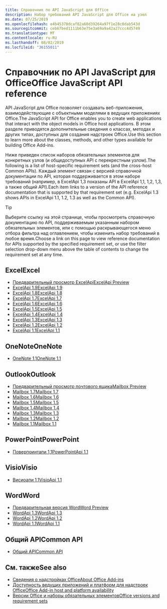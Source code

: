 ```yaml
---
title: Справочник по API JavaScript для Office
description: Набор требований API JavaScript для Office на узел
ms.date: 07/25/2019
ms.openlocfilehash: e4b45370dcaf82a60d39264a97f1e28c0dab543d
ms.sourcegitcommit: ceb67bed1111b63e75e3a69a9a42a27ccc4d5749
ms.translationtype: MT
ms.contentlocale: ru-RU
ms.lasthandoff: 08/02/2019
ms.locfileid: "36155011"
---
```

# <a name="office-javascript-api-reference"></a><span data-ttu-id="944fa-103">Справочник по API JavaScript для Office</span><span class="sxs-lookup"><span data-stu-id="944fa-103">Office JavaScript API reference</span></span>

<span data-ttu-id="944fa-104">API JavaScript для Office позволяет создавать веб-приложения, взаимодействующие с объектными моделями в ведущих приложениях Office.</span><span class="sxs-lookup"><span data-stu-id="944fa-104">The JavaScript API for Office enables you to create web applications that interact with the object models in Office host applications.</span></span> <span data-ttu-id="944fa-105">В этом разделе приводятся дополнительные сведения о классах, методах и других типах, доступных для создания надстроек Office.</span><span class="sxs-lookup"><span data-stu-id="944fa-105">Use this section to learn more about the classes, methods, and other types available for building Office Add-ins.</span></span>

<span data-ttu-id="944fa-106">Ниже приведен список наборов обязательных элементов для конкретных узлов (и общедоступных API с перекрестным узлом).</span><span class="sxs-lookup"><span data-stu-id="944fa-106">The following is a list of host-specific requirement sets (and the cross-host Common APIs).</span></span> <span data-ttu-id="944fa-107">Каждый элемент связан с версией справочной документации по API, которая поддерживается в этом наборе требований (например, в ExcelApi 1,3 показаны API в ExcelApi 1,1, 1,2, 1,3, а также общий API).</span><span class="sxs-lookup"><span data-stu-id="944fa-107">Each item links to a version of the API reference documentation that is supported by that requirement set (e.g. ExcelApi 1.3 shows APIs in ExcelApi 1.1, 1.2, 1.3 as well as the Common API).</span></span>

> [!TIP]
> <span data-ttu-id="944fa-108">Выберите ссылку на этой странице, чтобы просмотреть справочную документацию по API, поддерживаемым указанным набором обязательных элементов, или с помощью раскрывающегося меню отбора фильтра над оглавлением, чтобы изменить набор требований в любое время.</span><span class="sxs-lookup"><span data-stu-id="944fa-108">Choose a link on this page to view reference documentation for APIs supported by the specified requirement set, or use the filter selection drop-down menu above the table of contents to change the requirement set at any time.</span></span>

## <a name="excel"></a><span data-ttu-id="944fa-109">Excel</span><span class="sxs-lookup"><span data-stu-id="944fa-109">Excel</span></span>

- [<span data-ttu-id="944fa-110">Предварительный просмотр ExcelApi</span><span class="sxs-lookup"><span data-stu-id="944fa-110">ExcelApi Preview</span></span>](/javascript/api/excel?view=excel-js-preview)
- [<span data-ttu-id="944fa-111">ExcelApi 1.9</span><span class="sxs-lookup"><span data-stu-id="944fa-111">ExcelApi 1.9</span></span>](/javascript/api/excel?view=excel-js-1.9)
- [<span data-ttu-id="944fa-112">ExcelApi 1.8</span><span class="sxs-lookup"><span data-stu-id="944fa-112">ExcelApi 1.8</span></span>](/javascript/api/excel?view=excel-js-1.8)
- [<span data-ttu-id="944fa-113">ExcelApi 1.7</span><span class="sxs-lookup"><span data-stu-id="944fa-113">ExcelApi 1.7</span></span>](/javascript/api/excel?view=excel-js-1.7)
- [<span data-ttu-id="944fa-114">ExcelApi 1.6</span><span class="sxs-lookup"><span data-stu-id="944fa-114">ExcelApi 1.6</span></span>](/javascript/api/excel?view=excel-js-1.6)
- [<span data-ttu-id="944fa-115">ExcelApi 1.5</span><span class="sxs-lookup"><span data-stu-id="944fa-115">ExcelApi 1.5</span></span>](/javascript/api/excel?view=excel-js-1.5)
- [<span data-ttu-id="944fa-116">ExcelApi 1.4</span><span class="sxs-lookup"><span data-stu-id="944fa-116">ExcelApi 1.4</span></span>](/javascript/api/excel?view=excel-js-1.4)
- [<span data-ttu-id="944fa-117">ExcelApi 1.3</span><span class="sxs-lookup"><span data-stu-id="944fa-117">ExcelApi 1.3</span></span>](/javascript/api/excel?view=excel-js-1.3)
- [<span data-ttu-id="944fa-118">ExcelApi 1.2</span><span class="sxs-lookup"><span data-stu-id="944fa-118">ExcelApi 1.2</span></span>](/javascript/api/excel?view=excel-js-1.2)
- [<span data-ttu-id="944fa-119">ExcelApi 1.1</span><span class="sxs-lookup"><span data-stu-id="944fa-119">ExcelApi 1.1</span></span>](/javascript/api/excel?view=excel-js-1.1)

## <a name="onenote"></a><span data-ttu-id="944fa-120">OneNote</span><span class="sxs-lookup"><span data-stu-id="944fa-120">OneNote</span></span>

- [<span data-ttu-id="944fa-121">OneNote 1,1</span><span class="sxs-lookup"><span data-stu-id="944fa-121">OneNote 1.1</span></span>](/javascript/api/onenote?view=onenote-js-1.1)

## <a name="outlook"></a><span data-ttu-id="944fa-122">Outlook</span><span class="sxs-lookup"><span data-stu-id="944fa-122">Outlook</span></span>

- [<span data-ttu-id="944fa-123">Предварительный просмотр почтового ящика</span><span class="sxs-lookup"><span data-stu-id="944fa-123">Mailbox Preview</span></span>](/javascript/api/outlook?view=outlook-js-preview)
- [<span data-ttu-id="944fa-124">Mailbox 1.7</span><span class="sxs-lookup"><span data-stu-id="944fa-124">Mailbox 1.7</span></span>](/javascript/api/outlook?view=outlook-js-1.7)
- [<span data-ttu-id="944fa-125">Mailbox 1.6</span><span class="sxs-lookup"><span data-stu-id="944fa-125">Mailbox 1.6</span></span>](/javascript/api/outlook?view=outlook-js-1.6)
- [<span data-ttu-id="944fa-126">Mailbox 1.5</span><span class="sxs-lookup"><span data-stu-id="944fa-126">Mailbox 1.5</span></span>](/javascript/api/outlook?view=outlook-js-1.5)
- [<span data-ttu-id="944fa-127">Mailbox 1.4</span><span class="sxs-lookup"><span data-stu-id="944fa-127">Mailbox 1.4</span></span>](/javascript/api/outlook?view=outlook-js-1.4)
- [<span data-ttu-id="944fa-128">Mailbox 1.3</span><span class="sxs-lookup"><span data-stu-id="944fa-128">Mailbox 1.3</span></span>](/javascript/api/outlook?view=outlook-js-1.3)
- [<span data-ttu-id="944fa-129">Mailbox 1.2</span><span class="sxs-lookup"><span data-stu-id="944fa-129">Mailbox 1.2</span></span>](/javascript/api/outlook?view=outlook-js-1.2)
- [<span data-ttu-id="944fa-130">Mailbox 1.1</span><span class="sxs-lookup"><span data-stu-id="944fa-130">Mailbox 1.1</span></span>](/javascript/api/outlook?view=outlook-js-1.1)

## <a name="powerpoint"></a><span data-ttu-id="944fa-131">PowerPoint</span><span class="sxs-lookup"><span data-stu-id="944fa-131">PowerPoint</span></span>

- [<span data-ttu-id="944fa-132">Поверпоинтапи 1,1</span><span class="sxs-lookup"><span data-stu-id="944fa-132">PowerPointApi 1.1</span></span>](/javascript/api/powerpoint?view=powerpoint-js-1.1)

## <a name="visio"></a><span data-ttu-id="944fa-133">Visio</span><span class="sxs-lookup"><span data-stu-id="944fa-133">Visio</span></span>

- [<span data-ttu-id="944fa-134">Висиоапи 1,1</span><span class="sxs-lookup"><span data-stu-id="944fa-134">VisioApi 1.1</span></span>](/javascript/api/visio?view=visio-js-1.1)

## <a name="word"></a><span data-ttu-id="944fa-135">Word</span><span class="sxs-lookup"><span data-stu-id="944fa-135">Word</span></span>

- [<span data-ttu-id="944fa-136">Предварительная версия Word</span><span class="sxs-lookup"><span data-stu-id="944fa-136">Word Preview</span></span>](/javascript/api/word?view=word-js-preview)
- [<span data-ttu-id="944fa-137">WordApi 1.3</span><span class="sxs-lookup"><span data-stu-id="944fa-137">WordApi 1.3</span></span>](/javascript/api/word?view=word-js-1.3)
- [<span data-ttu-id="944fa-138">WordApi 1.2</span><span class="sxs-lookup"><span data-stu-id="944fa-138">WordApi 1.2</span></span>](/javascript/api/word?view=word-js-1.2)
- [<span data-ttu-id="944fa-139">WordApi 1.1</span><span class="sxs-lookup"><span data-stu-id="944fa-139">WordApi 1.1</span></span>](/javascript/api/word?view=word-js-1.1)

## <a name="common-api"></a><span data-ttu-id="944fa-140">Общий API</span><span class="sxs-lookup"><span data-stu-id="944fa-140">Common API</span></span>

- [<span data-ttu-id="944fa-141">Общий API</span><span class="sxs-lookup"><span data-stu-id="944fa-141">Common API</span></span>](/javascript/api/office?view=common-js)

## <a name="see-also"></a><span data-ttu-id="944fa-142">См. также</span><span class="sxs-lookup"><span data-stu-id="944fa-142">See also</span></span>

- [<span data-ttu-id="944fa-143">Сведения о надстройках Office</span><span class="sxs-lookup"><span data-stu-id="944fa-143">About Office Add-ins</span></span>](/office/dev/add-ins/overview)
- [<span data-ttu-id="944fa-144">Доступность ведущих приложений и платформ для надстроек Office</span><span class="sxs-lookup"><span data-stu-id="944fa-144">Office Add-in host and platform availability</span></span>](/office/dev/add-ins/overview/office-add-in-availability)
- [<span data-ttu-id="944fa-145">Версии Office и наборы обязательных элементов</span><span class="sxs-lookup"><span data-stu-id="944fa-145">Office versions and requirement sets</span></span>](/office/dev/add-ins/develop/office-versions-and-requirement-sets)
